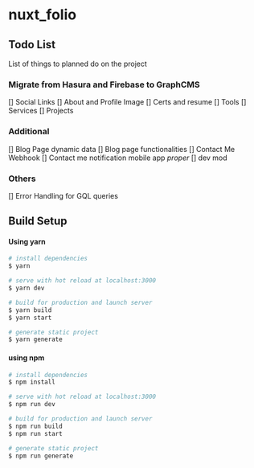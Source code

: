 # nuxt_folio


## Todo List
List of things to planned do on the project
### Migrate from Hasura and Firebase to GraphCMS
[] Social Links
[] About and Profile Image
[] Certs and resume
[] Tools
[] Services
[] Projects

### Additional 
[] Blog Page dynamic data
[] Blog page functionalities
[] Contact Me Webhook
[] Contact me notification mobile app _proper_
[] dev mod

### Others
[] Error Handling for GQL queries


## Build Setup

#### Using yarn
```bash
# install dependencies
$ yarn

# serve with hot reload at localhost:3000
$ yarn dev

# build for production and launch server
$ yarn build
$ yarn start

# generate static project
$ yarn generate
```

#### using npm
```bash
# install dependencies
$ npm install

# serve with hot reload at localhost:3000
$ npm run dev

# build for production and launch server
$ npm run build
$ npm run start

# generate static project
$ npm run generate
```

